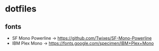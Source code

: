 # dotfiles

## fonts

- SF Mono Powerline &rarr; https://github.com/Twixes/SF-Mono-Powerline
- IBM Plex Mono &rarr; https://fonts.google.com/specimen/IBM+Plex+Mono
